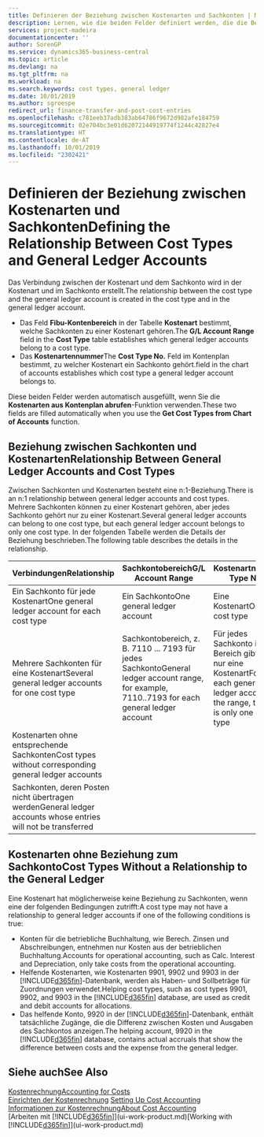 ```yaml
---
title: Definieren der Beziehung zwischen Kostenarten und Sachkonten | Microsoft Docs
description: Lernen, wie die beiden Felder definiert werden, die die Beziehung zwischen Kostenart und Sachkonto festlegen
services: project-madeira
documentationcenter: ''
author: SorenGP
ms.service: dynamics365-business-central
ms.topic: article
ms.devlang: na
ms.tgt_pltfrm: na
ms.workload: na
ms.search.keywords: cost types, general ledger
ms.date: 10/01/2019
ms.author: sgroespe
redirect_url: finance-transfer-and-post-cost-entries
ms.openlocfilehash: c781eeb37adb383ab64786f9672d982afe184759
ms.sourcegitcommit: 02e704bc3e01d62072144919774f1244c42827e4
ms.translationtype: HT
ms.contentlocale: de-AT
ms.lasthandoff: 10/01/2019
ms.locfileid: "2302421"
---
```

# <a name="defining-the-relationship-between-cost-types-and-general-ledger-accounts"></a><span data-ttu-id="3fe8b-103">Definieren der Beziehung zwischen Kostenarten und Sachkonten</span><span class="sxs-lookup"><span data-stu-id="3fe8b-103">Defining the Relationship Between Cost Types and General Ledger Accounts</span></span>
<span data-ttu-id="3fe8b-104">Das Verbindung zwischen der Kostenart und dem Sachkonto wird in der Kostenart und im Sachkonto erstellt.</span><span class="sxs-lookup"><span data-stu-id="3fe8b-104">The relationship between the cost type and the general ledger account is created in the cost type and in the general ledger account.</span></span>  

* <span data-ttu-id="3fe8b-105">Das Feld **Fibu-Kontenbereich** in der Tabelle **Kostenart** bestimmt, welche Sachkonten zu einer Kostenart gehören.</span><span class="sxs-lookup"><span data-stu-id="3fe8b-105">The **G/L Account Range** field in the **Cost Type** table establishes which general ledger accounts belong to a cost type.</span></span>  
* <span data-ttu-id="3fe8b-106">Das **Kostenartennummer**</span><span class="sxs-lookup"><span data-stu-id="3fe8b-106">The **Cost Type No.**</span></span> <span data-ttu-id="3fe8b-107">Feld im Kontenplan bestimmt, zu welcher Kostenart ein Sachkonto gehört.</span><span class="sxs-lookup"><span data-stu-id="3fe8b-107">field in the chart of accounts establishes which cost type a general ledger account belongs to.</span></span>  

<span data-ttu-id="3fe8b-108">Diese beiden Felder werden automatisch ausgefüllt, wenn Sie die **Kostenarten aus Kontenplan abrufen**-Funktion verwenden.</span><span class="sxs-lookup"><span data-stu-id="3fe8b-108">These two fields are filled automatically when you use the **Get Cost Types from Chart of Accounts** function.</span></span>  

## <a name="relationship-between-general-ledger-accounts-and-cost-types"></a><span data-ttu-id="3fe8b-109">Beziehung zwischen Sachkonten und Kostenarten</span><span class="sxs-lookup"><span data-stu-id="3fe8b-109">Relationship Between General Ledger Accounts and Cost Types</span></span>  
<span data-ttu-id="3fe8b-110">Zwischen Sachkonten und Kostenarten besteht eine n:1-Beziehung.</span><span class="sxs-lookup"><span data-stu-id="3fe8b-110">There is an n:1 relationship between general ledger accounts and cost types.</span></span> <span data-ttu-id="3fe8b-111">Mehrere Sachkonten können zu einer Kostenart gehören, aber jedes Sachkonto gehört nur zu einer Kostenart.</span><span class="sxs-lookup"><span data-stu-id="3fe8b-111">Several general ledger accounts can belong to one cost type, but each general ledger account belongs to only one cost type.</span></span> <span data-ttu-id="3fe8b-112">In der folgenden Tabelle werden die Details der Beziehung beschrieben.</span><span class="sxs-lookup"><span data-stu-id="3fe8b-112">The following table describes the details in the relationship.</span></span>  

|<span data-ttu-id="3fe8b-113">Verbindungen</span><span class="sxs-lookup"><span data-stu-id="3fe8b-113">Relationship</span></span>|<span data-ttu-id="3fe8b-114">**Sachkontobereich**</span><span class="sxs-lookup"><span data-stu-id="3fe8b-114">**G/L Account Range**</span></span>|<span data-ttu-id="3fe8b-115">**Kostenartnr.**</span><span class="sxs-lookup"><span data-stu-id="3fe8b-115">**Cost Type No.**</span></span>|  
|------------------|------------------------------------------------|-------------------------------------------|  
|<span data-ttu-id="3fe8b-116">Ein Sachkonto für jede Kostenart</span><span class="sxs-lookup"><span data-stu-id="3fe8b-116">One general ledger account for each cost type</span></span>|<span data-ttu-id="3fe8b-117">Ein Sachkonto</span><span class="sxs-lookup"><span data-stu-id="3fe8b-117">One general ledger account</span></span>|<span data-ttu-id="3fe8b-118">Eine Kostenart</span><span class="sxs-lookup"><span data-stu-id="3fe8b-118">One cost type</span></span>|  
|<span data-ttu-id="3fe8b-119">Mehrere Sachkonten für eine Kostenart</span><span class="sxs-lookup"><span data-stu-id="3fe8b-119">Several general ledger accounts for one cost type</span></span>|<span data-ttu-id="3fe8b-120">Sachkontobereich, z. B. 7110 ... 7193 für jedes Sachkonto</span><span class="sxs-lookup"><span data-stu-id="3fe8b-120">General ledger account range, for example, 7110..7193 for each general ledger account</span></span>|<span data-ttu-id="3fe8b-121">Für jedes Sachkonto im Bereich gibt es nur eine Kostenart</span><span class="sxs-lookup"><span data-stu-id="3fe8b-121">For each general ledger account in the range, there is only one cost type</span></span>|  
|<span data-ttu-id="3fe8b-122">Kostenarten ohne entsprechende Sachkonten</span><span class="sxs-lookup"><span data-stu-id="3fe8b-122">Cost types without corresponding general ledger accounts</span></span>|<Empty>||  
|<span data-ttu-id="3fe8b-123">Sachkonten, deren Posten nicht übertragen werden</span><span class="sxs-lookup"><span data-stu-id="3fe8b-123">General ledger accounts whose entries will not be transferred</span></span>||<Empty>|  

## <a name="cost-types-without-a-relationship-to-the-general-ledger"></a><span data-ttu-id="3fe8b-124">Kostenarten ohne Beziehung zum Sachkonto</span><span class="sxs-lookup"><span data-stu-id="3fe8b-124">Cost Types Without a Relationship to the General Ledger</span></span>  
<span data-ttu-id="3fe8b-125">Eine Kostenart hat möglicherweise keine Beziehung zu Sachkonten, wenn eine der folgenden Bedingungen zutrifft:</span><span class="sxs-lookup"><span data-stu-id="3fe8b-125">A cost type may not have a relationship to general ledger accounts if one of the following conditions is true:</span></span>  

* <span data-ttu-id="3fe8b-126">Konten für die betriebliche Buchhaltung, wie Berech. Zinsen und Abschreibungen, entnehmen nur Kosten aus der betrieblichen Buchhaltung.</span><span class="sxs-lookup"><span data-stu-id="3fe8b-126">Accounts for operational accounting, such as Calc. Interest and Depreciation, only take costs from the operational accounting.</span></span>  
* <span data-ttu-id="3fe8b-127">Helfende Kostenarten, wie Kostenarten 9901, 9902 und 9903 in der [!INCLUDE[d365fin](includes/d365fin_md.md)]-Datenbank, werden als Haben- und Sollbeträge für Zuordnungen verwendet.</span><span class="sxs-lookup"><span data-stu-id="3fe8b-127">Helping cost types, such as cost types 9901, 9902, and 9903 in the [!INCLUDE[d365fin](includes/d365fin_md.md)] database, are used as credit and debit accounts for allocations.</span></span>  
* <span data-ttu-id="3fe8b-128">Das helfende Konto, 9920 in der [!INCLUDE[d365fin](includes/d365fin_md.md)]-Datenbank, enthält tatsächliche Zugänge, die die Differenz zwischen Kosten und Ausgaben des Sachkontos anzeigen.</span><span class="sxs-lookup"><span data-stu-id="3fe8b-128">The helping account, 9920 in the [!INCLUDE[d365fin](includes/d365fin_md.md)] database, contains actual accruals that show the difference between costs and the expense from the general ledger.</span></span>  

## <a name="see-also"></a><span data-ttu-id="3fe8b-129">Siehe auch</span><span class="sxs-lookup"><span data-stu-id="3fe8b-129">See Also</span></span>  
[<span data-ttu-id="3fe8b-130">Kostenrechnung</span><span class="sxs-lookup"><span data-stu-id="3fe8b-130">Accounting for Costs</span></span>](finance-manage-cost-accounting.md)  
<span data-ttu-id="3fe8b-131">[Einrichten der Kostenrechnung](finance-set-up-cost-accounting.md) </span><span class="sxs-lookup"><span data-stu-id="3fe8b-131">[Setting Up Cost Accounting](finance-set-up-cost-accounting.md) </span></span>  
[<span data-ttu-id="3fe8b-132">Informationen zur Kostenrechnung</span><span class="sxs-lookup"><span data-stu-id="3fe8b-132">About Cost Accounting</span></span>](finance-about-cost-accounting.md)  
<span data-ttu-id="3fe8b-133">[Arbeiten mit [!INCLUDE[d365fin](includes/d365fin_md.md)]](ui-work-product.md)</span><span class="sxs-lookup"><span data-stu-id="3fe8b-133">[Working with [!INCLUDE[d365fin](includes/d365fin_md.md)]](ui-work-product.md)</span></span>
